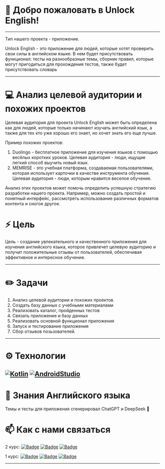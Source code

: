 # 👋 Добро пожаловать в Unlock English!

---

Тип нашего проекта - приложение.

Unlock English - это приложение для людей, которые хотят проверить свои силы в английском языке. В нем будет присутствовать функционал: тесты на разнообразные темы, сборник правил, которые могут пригодиться 
для прохождения тестов, также будет присутствовать словарь

---

# 💻 Анализ целевой аудитории и похожих проектов

Целевая аудитория для проекта Unlock English может быть определена как для людей, которые только начинают изучать английский язык, а также для тех кто уже хорошо его знает, но хочет знать его еще лучше.

Пример похожих проектов:

1. Duolingo - бесплатное приложение для изучения языков с помощью весёлых коротких уроков. Целевая аудитория - люди, ищущие легкий способ выучить новый язык.
2. MEMRISE - это учебная платформа, создаваемая пользователями, которая использует карточки в качестве инструмента обучения. Целевая аудитория - люди, которым нравится веселое обучение.

Анализ этих проектов может помочь определить успешную стратегию разработки нашего проекта. Например, можно создать простой и понятный интерфейс, рассмотреть использование различных форматов контента и сногое другое.


# ⚡ Цель

Цель - создание увлекательного и качественного приложения для изучения английского языка, которое привлечет целевую аудиторию и получит положительные отзывы от пользователей, обеспечивая эффективное и 
интересное обучение.

---

# ✏️ Задачи
1. Анализ целевой аудитории и похожих проектов.
2. Создать базу данных с учебными материалами
3. Реализовать каталог, пройденных тестов
4. Связать приложение и базу данных
5. Реализовать основной функционал приложения
6. Запуск и тестирование приложения
7. Сбор отзывов позьзователей.

---

# ⚙️ Технологии
<a>[![Kotlin](https://img.shields.io/badge/kotlin-090909?style=for-the-badge&logo=Kotlin&logoColor=e40abc)](https://kotlinlang.org)
[![AndroidStudio](https://img.shields.io/badge/AndroidStudio-090909?style=for-the-badge&logo=AndroidStudio&logoColor=White)](https://developer.android.com/studio?hl=ru)
</a>
---

# 🗽 Знания Английского языка

Темы и тесты для приложения сгенерировал ChatGPT и DeepSeek 🥳

# 📫 Как с нами связаться
2 курс:
<a>[![Badge](https://img.shields.io/badge/Daniil-090909?style=for-the-badge&logo=vk&logoColor=Blue)](https://vk.com/zachemtbletochitaesh)
[![Badge](https://img.shields.io/badge/Ivan-090909?style=for-the-badge&logo=vk&logoColor=Blue)](https://vk.com/enot_tuktik)
[![Badge](https://img.shields.io/badge/Vladislav-090909?style=for-the-badge&logo=vk&logoColor=Blue)](https://vk.com/id269725375)
</a>

1 курс:
<a>[![Badge](https://img.shields.io/badge/Daria-090909?style=for-the-badge&logo=vk&logoColor=Blue)](https://vk.com/jpkish)
[![Badge](https://img.shields.io/badge/Arseny-090909?style=for-the-badge&logo=vk&logoColor=Blue)](https://vk.com/fashrod)
[![Badge](https://img.shields.io/badge/Zhanna-090909?style=for-the-badge&logo=vk&logoColor=Blue)](https://vk.com/zhanchikoduvanchik)
</a>

---
